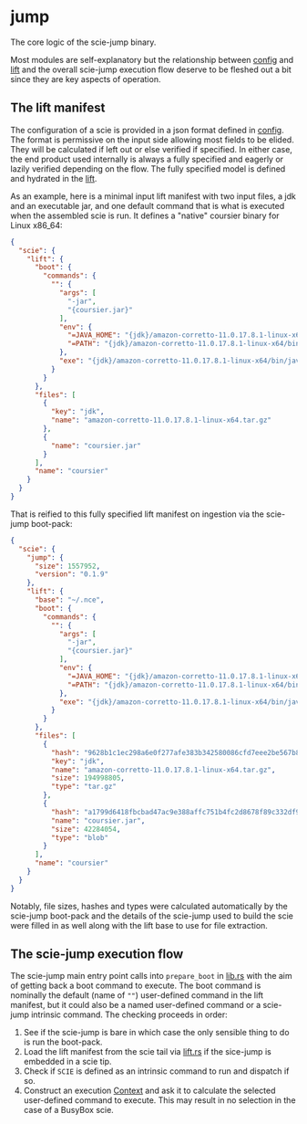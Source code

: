 # jump

The core logic of the scie-jump binary.

Most modules are self-explanatory but the relationship between [config](src/config.rs) and [lift](
src/lift.rs) and the overall scie-jump execution flow deserve to be fleshed out a bit since they
are key aspects of operation.

## The lift manifest

The configuration of a scie is provided in a json format defined in [config](src/config.rs). The
format is permissive on the input side allowing most fields to be elided. They will be calculated if
left out or else verified if specified. In either case, the end product used internally is always a
fully specified and eagerly or lazily verified depending on the flow. The fully specified model is
defined and hydrated in the [lift](src/lift.rs).

As an example, here is a minimal input lift manifest with two input files, a jdk and an executable
jar, and one default command that is what is executed when the assembled scie is run. It defines a
"native" coursier binary for Linux x86_64:
```json
{
  "scie": {
    "lift": {
      "boot": {
        "commands": {
          "": {
            "args": [
              "-jar",
              "{coursier.jar}"
            ],
            "env": {
              "=JAVA_HOME": "{jdk}/amazon-corretto-11.0.17.8.1-linux-x64",
              "=PATH": "{jdk}/amazon-corretto-11.0.17.8.1-linux-x64/bin:{scie.env.PATH}"
            },
            "exe": "{jdk}/amazon-corretto-11.0.17.8.1-linux-x64/bin/java"
          }
        }
      },
      "files": [
        {
          "key": "jdk",
          "name": "amazon-corretto-11.0.17.8.1-linux-x64.tar.gz"
        },
        {
          "name": "coursier.jar"
        }
      ],
      "name": "coursier"
    }
  }
}
```

That is reified to this fully specified lift manifest on ingestion via the scie-jump boot-pack:
```json
{
  "scie": {
    "jump": {
      "size": 1557952,
      "version": "0.1.9"
    },
    "lift": {
      "base": "~/.nce",
      "boot": {
        "commands": {
          "": {
            "args": [
              "-jar",
              "{coursier.jar}"
            ],
            "env": {
              "=JAVA_HOME": "{jdk}/amazon-corretto-11.0.17.8.1-linux-x64",
              "=PATH": "{jdk}/amazon-corretto-11.0.17.8.1-linux-x64/bin:{scie.env.PATH}"
            },
            "exe": "{jdk}/amazon-corretto-11.0.17.8.1-linux-x64/bin/java"
          }
        }
      },
      "files": [
        {
          "hash": "9628b1c1ec298a6e0f277afe383b342580086cfd7eee2be567b8d00529ca9449",
          "key": "jdk",
          "name": "amazon-corretto-11.0.17.8.1-linux-x64.tar.gz",
          "size": 194998805,
          "type": "tar.gz"
        },
        {
          "hash": "a1799d6418fbcbad47ac9e388affc751b4fc2d8678f89c332df9592d2dd3a202",
          "name": "coursier.jar",
          "size": 42284054,
          "type": "blob"
        }
      ],
      "name": "coursier"
    }
  }
}
```

Notably, file sizes, hashes and types were calculated automatically by the scie-jump boot-pack and
the details of the scie-jump used to build the scie were filled in as well along with the lift base
to use for file extraction.

## The scie-jump execution flow

The scie-jump main entry point calls into `prepare_boot` in [lib.rs](src/lib.rs) with the aim of
getting back a boot command to execute. The boot command is nominally the default (name of `""`)
user-defined command in the lift manifest, but it could also be a named user-defined command or a
scie-jump intrinsic command. The checking proceeds in order:

1. See if the scie-jump is bare in which case the only sensible thing to do is run the boot-pack.
2. Load the lift manifest from the scie tail via [lift.rs](src/lift.rs) if the sice-jump is embedded
   in a scie tip.
3. Check if `SCIE` is defined as an intrinsic command to run and dispatch if so.
4. Construct an execution [Context](src/context.rs) and ask it to calculate the selected
   user-defined command to execute. This may result in no selection in the case of a BusyBox scie.